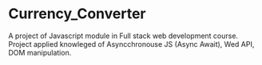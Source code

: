 # Currency_Converter

A project of Javascript module in Full stack web development course. 
Project applied knowleged of Asyncchronouse JS (Async Await), Wed API, DOM manipulation. 
